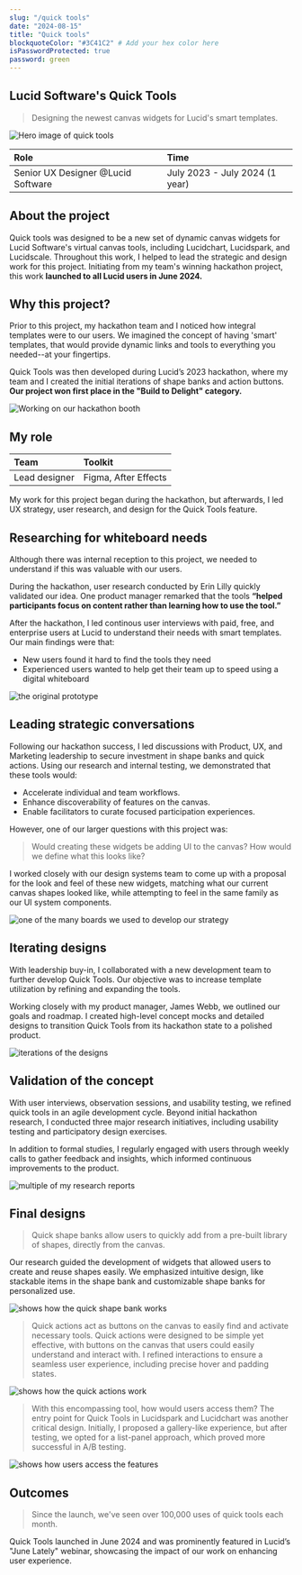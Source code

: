 ```yaml
---
slug: "/quick tools"
date: "2024-08-15"
title: "Quick tools"
blockquoteColor: "#3C41C2" # Add your hex color here
isPasswordProtected: true
password: green
---
```

## Lucid Software's Quick Tools
> Designing the newest canvas widgets for Lucid's smart templates. 

![Hero image of quick tools](../src/images/quicktools/hero.png)

| Role   | Time  |
|:-------------|:--------------------|
| Senior UX Designer @Lucid Software | July 2023 - July 2024 (1 year)|

## About the project 
Quick tools was designed to be a new set of dynamic canvas widgets for Lucid Software's virtual canvas tools, including Lucidchart, Lucidspark, and Lucidscale. Throughout this work, I helped to lead the strategic and design work for this project. Initiating from my team's winning hackathon project, this work **launched to all Lucid users in June 2024.**

## Why this project?
Prior to this project, my hackathon team and I noticed how integral templates were to our users. We imagined the concept of having 'smart' templates, that would provide dynamic links and tools to everything you needed--at your fingertips. 

Quick Tools was then developed during Lucid’s 2023 hackathon, where my team and I created the initial iterations of shape banks and action buttons. **Our project won first place in the "Build to Delight" category.**

![Working on our hackathon booth](../src/images/quicktools/role.png)

## My role
| Team    | Toolkit   |
|:-------------|:-------------|
| Lead designer    | Figma, After Effects  | 

My work for this project began during the hackathon, but afterwards, I led UX strategy, user research, and design for the Quick Tools feature.

## Researching for whiteboard needs
Although there was internal reception to this project, we needed to understand if this was valuable with our users.

During the hackathon, user research conducted by Erin Lilly quickly validated our idea. One product manager remarked that the tools **“helped participants focus on content rather than learning how to use the tool.”**

After the hackathon, I led continous user interviews with paid, free, and enterprise users at Lucid to understand their needs with smart templates. Our main findings were that:
- New users found it hard to find the tools they need
- Experienced users wanted to help get their team up to speed using a digital whiteboard

![the original prototype](../src/images/quicktools/prototype.gif)

## Leading strategic conversations 
Following our hackathon success, I led discussions with Product, UX, and Marketing leadership to secure investment in shape banks and quick actions. Using our research and internal testing, we demonstrated that these tools would:

- Accelerate individual and team workflows.
- Enhance discoverability of features on the canvas.
- Enable facilitators to curate focused participation experiences.

However, one of our larger questions with this project was:
> Would creating these widgets be adding UI to the canvas? How would we define what this looks like?

I worked closely with our design systems team to come up with a proposal for the look and feel of these new widgets, matching what our current canvas shapes looked like, while attempting to feel in the same family as our UI system components. 

![one of the many boards we used to develop our strategy](../src/images/quicktools/strategy.png)

## Iterating designs
With leadership buy-in, I collaborated with a new development team to further develop Quick Tools. Our objective was to increase template utilization by refining and expanding the tools.

Working closely with my product manager, James Webb, we outlined our goals and roadmap. I created high-level concept mocks and detailed designs to transition Quick Tools from its hackathon state to a polished product.

![iterations of the designs](../src/images/quicktools/design.png)

## Validation of the concept
With user interviews, observation sessions, and usability testing, we refined quick tools in an agile development cycle. Beyond initial hackathon research, I conducted three major research initiatives, including usability testing and participatory design exercises. 

In addition to formal studies, I regularly engaged with users through weekly calls to gather feedback and insights, which informed continuous improvements to the product.

![multiple of my research reports](../src/images/quicktools/research.png)

## Final designs
> Quick shape banks allow users to quickly add from a pre-built library of shapes, directly from the canvas. 

Our research guided the development of widgets that allowed users to create and reuse shapes easily. We emphasized intuitive design, like stackable items in the shape bank and customizable shape banks for personalized use.

![shows how the quick shape bank works](../src/images/quicktools/quickshapebank.gif)

> Quick actions act as buttons on the canvas to easily find and activate necessary tools. 
Quick actions were designed to be simple yet effective, with buttons on the canvas that users could easily understand and interact with. I refined interactions to ensure a seamless user experience, including precise hover and padding states.

![shows how the quick actions work](../src/images/quicktools/quickaction.gif)

> With this encompassing tool, how would users access them?
The entry point for Quick Tools in Lucidspark and Lucidchart was another critical design. Initially, I proposed a gallery-like experience, but after testing, we opted for a list-panel approach, which proved more successful in A/B testing.

![shows how users access the features](../src/images/quicktools/entrypoint.gif)


## Outcomes
> Since the launch, we've seen over 100,000 uses of quick tools each month.   

Quick Tools launched in June 2024 and was prominently featured in Lucid’s "June Lately" webinar, showcasing the impact of our work on enhancing user experience.
